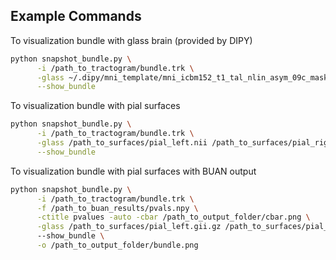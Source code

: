 ## Example Commands

To visualization bundle with glass brain (provided by DIPY)
```bash
python snapshot_bundle.py \
      -i /path_to_tractogram/bundle.trk \
      -glass ~/.dipy/mni_template/mni_icbm152_t1_tal_nlin_asym_09c_mask.nii \
      --show_bundle
```

To visualization bundle with pial surfaces
```bash
python snapshot_bundle.py \
      -i /path_to_tractogram/bundle.trk \
      -glass /path_to_surfaces/pial_left.nii /path_to_surfaces/pial_right.nii \
      --show_bundle
```

To visualization bundle with pial surfaces with BUAN output
```bash
python snapshot_bundle.py \
      -i /path_to_tractogram/bundle.trk \
      -f /path_to_buan_results/pvals.npy \
      -ctitle pvalues -auto -cbar /path_to_output_folder/cbar.png \
      -glass /path_to_surfaces/pial_left.gii.gz /path_to_surfaces/pial_right.gii.gz
      --show_bundle \
      -o /path_to_output_folder/bundle.png
```
